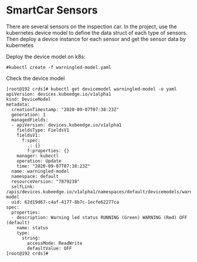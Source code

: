 # SmartCar Sensors
There are several sensors on the inspection car. In the project, use the kubernetes device model to define the data struct of each type of sensors. 
Then deploy a device instance for each sensor and get the sensor data by kubernetes

Deploy the device model on k8s:

```
#kubectl create -f warningled-model.yaml
```

Check the device model
```
[root@192 crds]# kubectl get devicemodel warningled-model -o yaml
apiVersion: devices.kubeedge.io/v1alpha1
kind: DeviceModel
metadata:
  creationTimestamp: "2020-09-07T07:38:23Z"
  generation: 1
  managedFields:
  - apiVersion: devices.kubeedge.io/v1alpha1
    fieldsType: FieldsV1
    fieldsV1:
      f:spec:
        .: {}
        f:properties: {}
    manager: kubectl
    operation: Update
    time: "2020-09-07T07:38:23Z"
  name: warningled-model
  namespace: default
  resourceVersion: "7879238"
  selfLink: /apis/devices.kubeedge.io/v1alpha1/namespaces/default/devicemodels/warningled-model
  uid: 62d19d67-c4af-4177-8b7c-1ecfe62277ca
spec:
  properties:
  - description: Warning led status RUNNING (Green) WARNING (Red) OFF (default)
    name: status
    type:
      string:
        accessMode: ReadWrite
        defaultValue: OFF
[root@192 crds]#
```